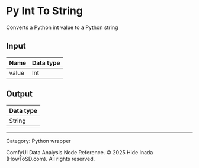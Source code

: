 # Py Int To String
Converts a Python int value to a Python string

## Input
| Name | Data type |
|---|---|
| value | Int |

## Output
| Data type |
|---|
| String |

<HR>
Category: Python wrapper

ComfyUI Data Analysis Node Reference. © 2025 Hide Inada (HowToSD.com). All rights reserved.
